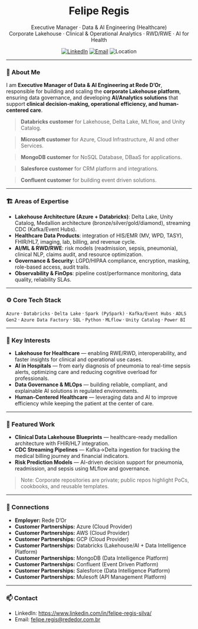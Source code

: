 <h1 align="center">Felipe Regis</h1>

<p align="center">
  Executive Manager · Data & AI Engineering (Healthcare) <br/>
  Corporate Lakehouse · Clinical & Operational Analytics · RWD/RWE · AI for Health
</p>

<p align="center">
  <a href="https://www.linkedin.com/in/felipe-regis-silva/"><img alt="LinkedIn" src="https://img.shields.io/badge/LinkedIn-0077B5.svg?logo=linkedin&logoColor=white"></a>
  <a href="mailto:felipe.regis@rededor.com.br"><img alt="Email" src="https://img.shields.io/badge/Email-8A2BE2.svg?logo=gmail&logoColor=white"></a>
  <img alt="Location" src="https://img.shields.io/badge/Rio%20de%20Janeiro-BR-blue">
</p>

---

### 👋 About Me
I am **Executive Manager of Data & AI Engineering at Rede D’Or**, responsible for building and scaling the **corporate Lakehouse platform**, ensuring data governance, and developing **AI/Analytics solutions** that support **clinical decision-making, operational efficiency, and human-centered care**.  
> **Databricks customer** for Lakehouse, Delta Lake, MLflow, and Unity Catalog.

> **Microsoft customer** for Azure, Cloud Infrastructure, AI and other Services.

> **MongoDB customer** for NoSQL Database, DBaaS for applications.

> **Salesforce customer** for CRM platform and integrations.

> **Confluent customer** for building event driven solutions.

---

### 🏗️ Areas of Expertise
- **Lakehouse Architecture (Azure + Databricks)**: Delta Lake, Unity Catalog, Medallion architecture (bronze/silver/gold/diamond), streaming CDC (Kafka/Event Hubs).
- **Healthcare Data Products**: integration of HIS/EMR (MV, WPD, TASY), FHIR/HL7, imaging, lab, billing, and revenue cycle.
- **AI/ML & RWD/RWE**: risk models (readmission, sepsis, pneumonia), clinical NLP, claims audit, and resource optimization.
- **Governance & Security**: LGPD/HIPAA compliance, encryption, masking, role-based access, audit trails.
- **Observability & FinOps**: pipeline cost/performance monitoring, data quality, reliability SLAs.

---

### ⚙️ Core Tech Stack
`Azure` · `Databricks` · `Delta Lake` · `Spark (PySpark)` · `Kafka/Event Hubs` · `ADLS Gen2` · `Azure Data Factory` · `SQL` · `Python` · `MLflow` · `Unity Catalog` · `Power BI`

---

### 📌 Key Interests
- **Lakehouse for Healthcare** — enabling RWE/RWD, interoperability, and faster insights for clinical and operational use cases.  
- **AI in Hospitals** — from early diagnosis of pneumonia to real-time sepsis alerts, optimizing care and reducing cognitive overload for professionals.  
- **Data Governance & MLOps** — building reliable, compliant, and explainable AI solutions in regulated environments.  
- **Human-Centered Healthcare** — leveraging data and AI to improve efficiency while keeping the patient at the center of care.

---

### 📂 Featured Work
- **Clinical Data Lakehouse Blueprints** — healthcare-ready medallion architecture with FHIR/HL7 integration.  
- **CDC Streaming Pipelines** — Kafka→Delta ingestion for tracking the medical billing journey and financial indicators.  
- **Risk Prediction Models** — AI-driven decision support for pneumonia, readmission, and sepsis using MLflow and governance.  

> Note: Corporate repositories are private; public repos highlight PoCs, cookbooks, and reusable templates.

---

### 🤝 Connections
- **Employer:** Rede D’Or
- **Customer Partnerships:** Azure (Cloud Provider)
- **Customer Partnerships:** AWS (Cloud Provider)
- **Customer Partnerships:** GCP (Cloud Provider)
- **Customer Partnerships:** Databricks (Lakehouse/AI + Data Intelligence Platform)
- **Customer Partnerships:** MongoDB (Data Intelligence Platform)
- **Customer Partnerships:** Confluent (Event Driven Platform)
- **Customer Partnerships:** Salesforce (Data Intelligence Platform)
- **Customer Partnerships:** Mulesoft (API Management Platform)

---

### 📫 Contact
- LinkedIn: https://www.linkedin.com/in/felipe-regis-silva/  
- Email: felipe.regis@rededor.com.br
